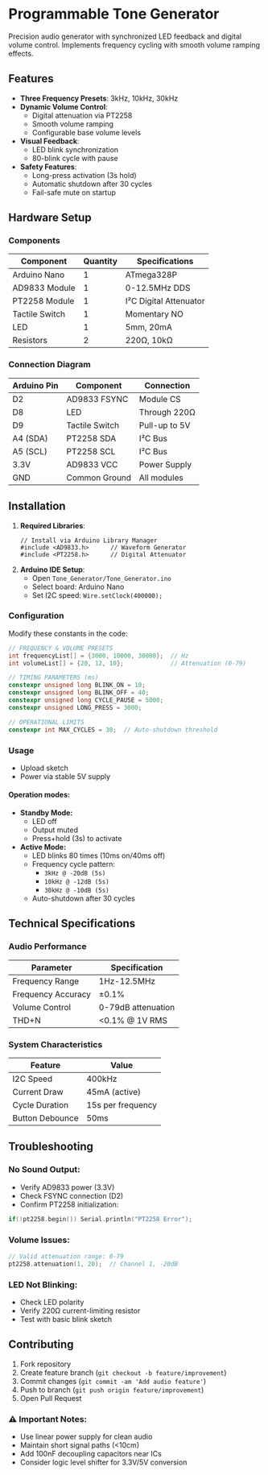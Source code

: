 # Programmable Tone Generator

Precision audio generator with synchronized LED feedback and digital volume control. Implements frequency cycling with smooth volume ramping effects.

## Features
- **Three Frequency Presets**: 3kHz, 10kHz, 30kHz
- **Dynamic Volume Control**:
  - Digital attenuation via PT2258
  - Smooth volume ramping
  - Configurable base volume levels
- **Visual Feedback**:
  - LED blink synchronization
  - 80-blink cycle with pause
- **Safety Features**:
  - Long-press activation (3s hold)
  - Automatic shutdown after 30 cycles
  - Fail-safe mute on startup

## Hardware Setup

### Components
| Component         | Quantity | Specifications      |
|-------------------|----------|---------------------|
| Arduino Nano      | 1        | ATmega328P          |
| AD9833 Module     | 1        | 0-12.5MHz DDS       |
| PT2258 Module     | 1        | I²C Digital Attenuator |
| Tactile Switch    | 1        | Momentary NO        |
| LED               | 1        | 5mm, 20mA           |
| Resistors         | 2        | 220Ω, 10kΩ         |

### Connection Diagram
| Arduino Pin | Component      | Connection        |
|-------------|----------------|-------------------|
| D2          | AD9833 FSYNC   | Module CS         |
| D8          | LED            | Through 220Ω     |
| D9          | Tactile Switch | Pull-up to 5V     |
| A4 (SDA)    | PT2258 SDA     | I²C Bus           |
| A5 (SCL)    | PT2258 SCL     | I²C Bus           |
| 3.3V        | AD9833 VCC     | Power Supply      |
| GND         | Common Ground  | All modules       |

## Installation
1. **Required Libraries**:
   ```arduino
   // Install via Arduino Library Manager
   #include <AD9833.h>      // Waveform Generator
   #include <PT2258.h>      // Digital Attenuator
   ```
2. **Arduino IDE Setup**:
   - Open `Tone_Generator/Tone_Generator.ino`
   - Select board: Arduino Nano
   - Set I2C speed: `Wire.setClock(400000);`

### Configuration
Modify these constants in the code:
```cpp
// FREQUENCY & VOLUME PRESETS
int frequencyList[] = {3000, 10000, 30000};  // Hz
int volumeList[] = {20, 12, 10};             // Attenuation (0-79)

// TIMING PARAMETERS (ms)
constexpr unsigned long BLINK_ON = 10;
constexpr unsigned long BLINK_OFF = 40;
constexpr unsigned long CYCLE_PAUSE = 5000;
constexpr unsigned LONG_PRESS = 3000;

// OPERATIONAL LIMITS
constexpr int MAX_CYCLES = 30;  // Auto-shutdown threshold
```
### Usage
- Upload sketch
- Power via stable 5V supply

#### Operation modes:
- **Standby Mode:**
  - LED off
  - Output muted
  - Press+hold (3s) to activate
- **Active Mode:**
  - LED blinks 80 times (10ms on/40ms off)
  - Frequency cycle pattern:
    - `3kHz @ -20dB (5s)`
    - `10kHz @ -12dB (5s)`
    - `30kHz @ -10dB (5s)`
  - Auto-shutdown after 30 cycles

## Technical Specifications
### Audio Performance
| Parameter            | Specification         |
|---------------------|---------------------|
| Frequency Range     | 1Hz-12.5MHz         |
| Frequency Accuracy  | ±0.1%              |
| Volume Control      | 0-79dB attenuation  |
| THD+N               | <0.1% @ 1V RMS      |

### System Characteristics
| Feature           | Value           |
|-------------------|-----------------|
| I2C Speed        | 400kHz         |
| Current Draw     | 45mA (active)  |
| Cycle Duration   | 15s per frequency |
| Button Debounce  | 50ms           |

## Troubleshooting
### No Sound Output:
- Verify AD9833 power (3.3V)
- Check FSYNC connection (D2)
- Confirm PT2258 initialization:
```cpp
if(!pt2258.begin()) Serial.println("PT2258 Error");
```

### Volume Issues:
```cpp
// Valid attenuation range: 0-79
pt2258.attenuation(1, 20);  // Channel 1, -20dB
```

### LED Not Blinking:
- Check LED polarity
- Verify 220Ω current-limiting resistor
- Test with basic blink sketch

## Contributing
1. Fork repository
2. Create feature branch (`git checkout -b feature/improvement`)
3. Commit changes (`git commit -am 'Add audio feature'`)
4. Push to branch (`git push origin feature/improvement`)
5. Open Pull Request

### ⚠️ Important Notes:
- Use linear power supply for clean audio
- Maintain short signal paths (<10cm)
- Add 100nF decoupling capacitors near ICs
- Consider logic level shifter for 3.3V/5V conversion
